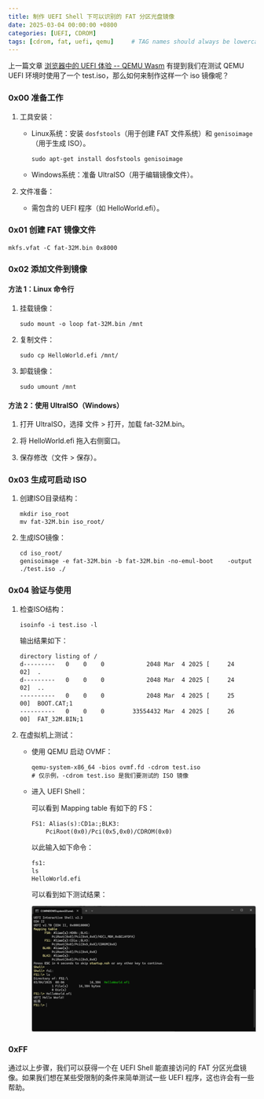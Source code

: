 ```yaml
---
title: 制作 UEFI Shell 下可以识别的 FAT 分区光盘镜像
date: 2025-03-04 00:00:00 +0800
categories: [UEFI, CDROM]
tags: [cdrom, fat, uefi, qemu]     # TAG names should always be lowercase
---
```


上一篇文章 [浏览器中的 UEFI 体验 -- QEMU Wasm](https://yangganguefi.github.io/posts/qemu-wasm-uefi/) 有提到我们在测试 QEMU UEFI 环境时使用了一个 test.iso，那么如何来制作这样一个 iso 镜像呢？

### 0x00 准备工作

1. 工具安装：
   
   * Linux系统：安装 `dosfstools`（用于创建 FAT 文件系统）和 `genisoimage`（用于生成 ISO）。

      ```
      sudo apt-get install dosfstools genisoimage
      ```
   * Windows系统：准备 UltraISO（用于编辑镜像文件）。

2. 文件准备：

   * 需包含的 UEFI 程序（如 HelloWorld.efi）。

### 0x01 创建 FAT 镜像文件

```
mkfs.vfat -C fat-32M.bin 0x8000
```

### 0x02 添加文件到镜像

#### 方法 1：Linux 命令行
1. 挂载镜像：

   ```
   sudo mount -o loop fat-32M.bin /mnt
   ```

2. 复制文件：

   ```
   sudo cp HelloWorld.efi /mnt/
   ```

3. 卸载镜像：

   ```
   sudo umount /mnt
   ```

#### 方法 2：使用 UltraISO（Windows）

1. 打开 UltraISO，选择 文件 > 打开，加载 fat-32M.bin。

2. 将 HelloWorld.efi 拖入右侧窗口。

3. 保存修改（文件 > 保存）。

### 0x03 生成可启动 ISO

1. 创建ISO目录结构：

   ```
   mkdir iso_root
   mv fat-32M.bin iso_root/
   ```

2. 生成ISO镜像：

   ```
   cd iso_root/
   genisoimage -e fat-32M.bin -b fat-32M.bin -no-emul-boot    -output ./test.iso ./
   ```

### 0x04 验证与使用
1. 检查ISO结构：

   ```
   isoinfo -i test.iso -l
   ```

   输出结果如下：

   ```
   directory listing of /
   d---------   0    0    0            2048 Mar  4 2025 [     24    02]  . 
   d---------   0    0    0            2048 Mar  4 2025 [     24    02]  .. 
   ----------   0    0    0            2048 Mar  4 2025 [     25    00]  BOOT.CAT;1 
   ----------   0    0    0        33554432 Mar  4 2025 [     26    00]  FAT_32M.BIN;1
   ```

2. 在虚拟机上测试：

   * 使用 QEMU 启动 OVMF：

      ```
      qemu-system-x86_64 -bios ovmf.fd -cdrom test.iso
      # 仅示例，-cdrom test.iso 是我们要测试的 ISO 镜像
      ```

   * 进入 UEFI Shell：

      可以看到 Mapping table 有如下的 FS：

      ```
      FS1: Alias(s):CD1a:;BLK3:
          PciRoot(0x0)/Pci(0x5,0x0)/CDROM(0x0)
      ```

      以此输入如下命令：

      ```
      fs1:
      ls
      HelloWorld.efi
      ```

      可以看到如下测试结果：

      ![test-cdrom](../assets/media/posts/fat-iso-uefi/test-cdrom.png)

### 0xFF

通过以上步骤，我们可以获得一个在 UEFI Shell 能直接访问的 FAT 分区光盘镜像。如果我们想在某些受限制的条件来简单测试一些 UEFI 程序，这也许会有一些帮助。
